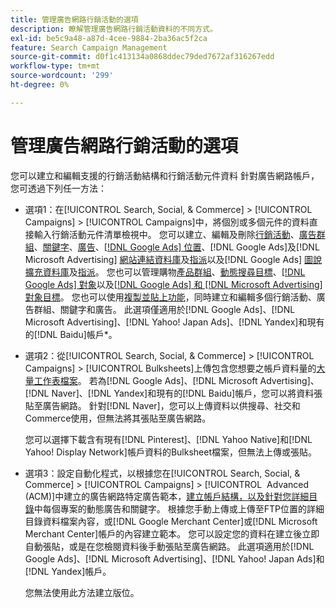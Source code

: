 ```yaml
---
title: 管理廣告網路行銷活動的選項
description: 瞭解管理廣告網路行銷活動資料的不同方式。
exl-id: be5c9a48-a87d-4cee-9884-2ba36ac5f2ca
feature: Search Campaign Management
source-git-commit: d0f1c413134a0868ddec79ded7672af316267edd
workflow-type: tm+mt
source-wordcount: '299'
ht-degree: 0%

---
```


# 管理廣告網路行銷活動的選項

您可以建立和編輯支援的行銷活動結構和行銷活動元件資料
針對廣告網路帳戶，您可透過下列任一方法：

* 選項1：在[!UICONTROL Search, Social, & Commerce] > [!UICONTROL Campaigns] > [!UICONTROL Campaigns]中，將個別或多個元件的資料直接輸入行銷活動元件清單檢視中。 您可以建立、編輯及刪除[行銷活動](/help/search-social-commerce/campaign-management/campaigns/campaign-manage.md)、[廣告群組](/help/search-social-commerce/campaign-management/campaigns/ad-group-manage.md)、[關鍵字](/help/search-social-commerce/campaign-management/campaigns/keyword-manage.md)、[廣告](/help/search-social-commerce/campaign-management/campaigns/ad-manage.md)、[[!DNL Google Ads] 位置](/help/search-social-commerce/campaign-management/campaigns/placement-manage.md)、[!DNL Google Ads]及[!DNL Microsoft Advertising] [網站連結資料庫](/help/search-social-commerce/campaign-management/campaigns/sitelink-extension-manage.md)及[指派](/help/search-social-commerce/campaign-management/campaigns/sitelink-extension-associate.md)以及[!DNL Google Ads] [圖說擴充資料庫](/help/search-social-commerce/campaign-management/campaigns/callout-extension-manage.md)及[指派](/help/search-social-commerce/campaign-management/campaigns/callout-extension-associate.md)。 您也可以管理購物[產品群組](/help/search-social-commerce/campaign-management/campaigns/product-group-manage.md)、[動態搜尋目標](/help/search-social-commerce/campaign-management/campaigns/dynamic-search-target-manage.md)、[[!DNL Google Ads] 對象](/help/search-social-commerce/campaign-management/campaigns/audience-about.md)以及[[!DNL Google Ads] 和 [!DNL Microsoft Advertising] 對象目標](/help/search-social-commerce/campaign-management/campaigns/audience-targets-manage.md)。 您也可以使用[複製並貼上功能](/help/search-social-commerce/campaign-management/campaigns/copy-paste.md)，同時建立和編輯多個行銷活動、廣告群組、關鍵字和廣告。 此選項僅適用於[!DNL Google Ads]、[!DNL Microsoft Advertising]、[!DNL Yahoo! Japan Ads]、[!DNL Yandex]和現有的[!DNL Baidu]帳戶*。

* 選項2：從[!UICONTROL Search, Social, & Commerce] > [!UICONTROL Campaigns] > [!UICONTROL Bulksheets]上傳包含您想要之帳戶資料量的[大量工作表檔案](/help/search-social-commerce/campaign-management/bulksheets/bulksheet-about.md)。 若為[!DNL Google Ads]、[!DNL Microsoft Advertising]、[!DNL Naver]、[!DNL Yandex]和現有的[!DNL Baidu]帳戶，您可以將資料張貼至廣告網路。 針對[!DNL Naver]，您可以上傳資料以供搜尋、社交和Commerce使用，但無法將其張貼至廣告網路。

  您可以選擇下載含有現有[!DNL Pinterest]、[!DNL Yahoo Native]和[!DNL Yahoo! Display Network]帳戶資料的Bulksheet檔案，但無法上傳或張貼。

* 選項3：設定自動化程式，以根據您在[!UICONTROL Search, Social, & Commerce] > [!UICONTROL Campaigns] > [!UICONTROL &#x200B; Advanced (ACM)]中建立的廣告網路特定廣告範本，[建立帳戶結構，以及針對您詳細目錄](/help/search-social-commerce/campaign-management/inventory-feeds/inventory-feeds-about.md)中每個專案的動態廣告和關鍵字。 根據您手動上傳或上傳至FTP位置的詳細目錄資料檔案內容，或[!DNL Google Merchant Center]或[!DNL Microsoft Merchant Center]帳戶的內容建立範本。 您可以設定您的資料在建立後立即自動張貼，或是在您檢閱資料後手動張貼至廣告網路。 此選項適用於[!DNL Google Ads]、[!DNL Microsoft Advertising]、[!DNL Yahoo! Japan Ads]和[!DNL Yandex]帳戶。

  您無法使用此方法建立版位。
